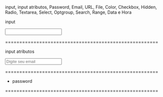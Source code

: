 input, input atributos, Password, Email, URL, File, Color, Checkbox,
Hidden, Radio, Textarea, Select, Optgroup, Search,
Range, Data e Hora

input

<!--

<input>

- Um dos mais usados em formulários
- Aceita os mais diversos tipo de dados
- Um dos mais poderosos e complexos
- Elevado número de combinações

Atributos

- Type ==> date, email, file, password...
- name
- id

-->

<input type="password" />

======================================================

input atributos

<!--

   <input> Atributos comuns

     - autocomplete // vai buscar no navegador algum tipo de dado usado recente e completar para mim.

     - autofocus //  só usa um por página

     - disables // vai desabilitar um campo para mim

     - readonly // é semelhante ao disabled, só muda o aspecto dele (quase todos)

     - value // vai colocar algum valor para mim

     - form // serve para linkar o input com algum formulário  (quase todos)

     - name //

     - required // significa que é obrigatório, tem que colocar valores (quase todos)

     - placeholder // vai servir para campos específicos, campo de :(password, search, tel, text, url) (quase todos)

     <form id="meu-form"></form>

     <input name="email" type="text" form="meu-form" />

 -->

<input type="email" placeholder="Digite seu email" />

======================================================

- password

<!--

  <input type="password" />

- coloca uma senha de maneira segura
- Esconde o que está sendo digitado no
campo
- o estilo da apresentação do campo, depende do User Agent

# Atributos

- minlength / maxlength
   * O número mínimo e/ou máximo de caracteres para este campo

- size
   * o número aceitável de caracteres que esse campo deverá conter

 pattern
    * Expressão regular para validar o que está sendo digitado no campo

    * Altamente recomendado o uso de um padrão de segurança alta de senhas

    * exemplos: queremos que a senha contenha caracteres hexadecimais com o limite de no mínimo 4 e no maxímo 8 caracteres
         * pattern="[0-9a-fA-F] {4,8}"

- placeholder
    * Mostra um exemplo de texto a ser digitado no campo

    - readonly / disabled
         * Atributo booleano indicando se o campo está habilitado ou não

- required
    * o campo será obrigatório

-->

======================================================
